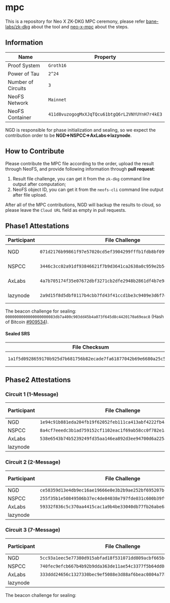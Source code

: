 # mpc

This is a repository for Neo X ZK-DKG MPC ceremony, please refer [bane-labs/zk-dkg](https://github.com/bane-labs/zk-dkg) about the tool and [neo-x-mpc](https://github.com/bane-labs/zk-dkg/blob/main/neo-x-mpc.md) about the steps.

## Information

|Name              |Property                                      |
|------------------|----------------------------------------------|
|Proof System      |`Groth16`                                     |
|Power of Tau      |`2^24`                                        |
|Number of Circuits|`3`                                           |
|NeoFS Network     |`Mainnet`                                     |
|NeoFS Container   |`411d8vuzogogMxXJqTQcu61btgQ6rL2VNYUYnH7r4kE3`|

NGD is responsible for phase initialization and sealing, so we expect the contribution order to be **NGD=>NSPCC=>AxLabs=>lazynode**.

## How to Contribute

Please contribute the MPC file according to the order, upload the result through NeoFS, and provide following information through **pull request**:

1. Result file challenge, you can get it from the `zk-dkg` command line output after computation;
2. NeoFS object ID, you can get it from the `neofs-cli` command line output after file upload.

After all of the MPC contributions, NGD will backup the results to cloud, so please leave the `Cloud URL` field as empty in pull requests.

## Phase1 Attestations

|Participant|File Challenge                                                    |NeoFS Object ID                               |Cloud URL                                                        |
|-----------|------------------------------------------------------------------|----------------------------------------------|-----------------------------------------------------------------|
|NGD        |`071d2176b99861f97e57020cd5ef3904299fffb1fdb8bf0994d9bbf5e36f60ad`|`4t51oBmnwu3UHpC35HAS3aoF2jcMtjmpL9df7vZR447r`|https://zkstorage.blob.core.windows.net/zk-blob/Phase1_1_NGD     |
|NSPCC      |`3446c3cc02a91df93846621f7b9d3641ca2638a0c959e2b5e03bc37823f27625`|`4QNXbGzU3ooJgpsR7EVawyKgtrQSDDw5BwdLYeND9gZT`|https://zkstorage.blob.core.windows.net/zk-blob/Phase1_2_NSPCC   |
|AxLabs     |`4a7b705174f35e07672dbf3271cb2dfe2948b2861df4b7e98fece41fe8c3f21e`|`CpbUnRe4qnxQZQH1SrKqCuCXo8aBis4HsuKDeN2ghB6w`|https://zkstorage.blob.core.windows.net/zk-blob/Phase1_3_AxLabs  |
|lazynode   |`2a9d15f8d5dbf0117b4cbb7fd43f41ccd1be3c9409e3d6f7da4964aa6447547c`|`8q5JMQ6x3ELp2XkLeqtGpGGHEiqgvRXL4a6AyHHvobi2`|https://zkstorage.blob.core.windows.net/zk-blob/Phase1_4_lazynode|

The beacon challenge for sealing: `0000000000000000000083db7a400c903dd45b4a073f645d8c4420170a69eac8` (Hash of Bitcoin [#909534](https://btcscan.org/block/0000000000000000000083db7a400c903dd45b4a073f645d8c4420170a69eac8)).

#### Sealed SRS

|File Checksum                                                     |NeoFS Object ID                               |Cloud URL                                                         |
|------------------------------------------------------------------|----------------------------------------------|------------------------------------------------------------------|
|`1a1f5d0928659170b925d7b681756b82ecade7fa61877042b69e6680a25c53ff`|`H9i8kUoujytHrsGBRpfWc91M1fE7KnptvFAVgx6nFRx9`|https://zkstorage.blob.core.windows.net/zk-blob/Phase1_seal_result|

## Phase2 Attestations

### Circuit 1 (1-Message)

|Participant|File Challenge                                                    |NeoFS Object ID                               |Cloud URL|
|-----------|------------------------------------------------------------------|----------------------------------------------|---------|
|NGD        |`1e94c91b881eda204fb19f62052feb111ca413abf4222fb4ae46b7af4badb557`|`9nZsqb8n3VsjzKWotU8J3gKivsjpBV9MKMdMdpczdZgR`|         |
|NSPCC      |`8a4cf7eeedc3b1ad759152cf1102eac1f69ab58cc0f782e1acbdd7b4023688a3`|`BS1gXCsnwnXH3C9K9MS9Y8RA3NmdXHnaPZNjQx3eQe2Y`|         |
|AxLabs     |`538e6543b74b5239249fd35aa146ea892d3ee94700d6a225a7255c1917e09781`|`5BCRFC4B4iU4XPVsraVFyh69nphZHsZuLtrNhX6Rdn6j`|         |
|lazynode   |                                                                  |                                              |         |

### Circuit 2 (2-Message)

|Participant|File Challenge                                                    |NeoFS Object ID                               |Cloud URL|
|-----------|------------------------------------------------------------------|----------------------------------------------|---------|
|NGD        |`ce58359d13e4db9ec16ae19666e0e3b2b9ae252bf695207bcb15349a50cf3f19`|`DHBCUUaCEoQnxu9VFSPoprfTLqhSKKe9yf2sjFgz8Kat`|         |
|NSPCC      |`255f35b1e50849506b37ec4de84038e797fde031c600b39f9a5737ba26edf89f`|`3Wu65swwiSKHZVPLRouDUC1atQ556uGcDiekwAa7vThE`|         |
|AxLabs     |`59332f836c5c370aa4415cac1a9b4be33040db77fb26abe689ed515a319ea448`|`4qRpGkdjfkcWkKRSjM2R859FG86zNNCN5b9P6yZpsFGK`|         |
|lazynode   |                                                                  |                                              |         |

### Circuit 3 (7-Message)

|Participant|File Challenge                                                    |NeoFS Object ID                               |Cloud URL|
|-----------|------------------------------------------------------------------|----------------------------------------------|---------|
|NGD        |`5cc93a1eec5e77380d915abfad18f531071dd809acbf665bdb08b602f463e821`|`96x52Scb6iidhUJE1YMCMzCUUbzHqqxriqBmp8Jh2smV`|         |
|NSPCC      |`740fec9efcb667b4b92b9dda363de11ae54c3377f5b64dd08e05247eaedf22e5`|`6b4HEzEibnHyhEKGPSswq64xi584dhofEpQEmZBmaphJ`|         |
|AxLabs     |`333ddd24656c1327330bec9ef5088e3d88af6beac0804a77bf050dae29800d0d`|`8Xt2oo9LbvzHeBK7MRyja4MjJtpu1u4N6eaB1sHRsTRy`|         |
|lazynode   |                                                                  |                                              |         |

The beacon challenge for sealing: 

